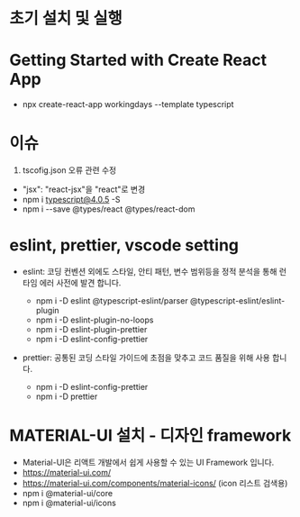 # 초기 설치 및 실행

# Getting Started with Create React App

- npx create-react-app workingdays --template typescript

# 이슈

1. tscofig.json 오류 관련 수정

- "jsx": "react-jsx"을 "react"로 변경
- npm i typescript@4.0.5 -S
- npm i --save @types/react @types/react-dom

# eslint, prettier, vscode setting

- eslint: 코딩 컨벤션 외에도 스타일, 안티 패턴, 변수 범위등을 정적 분석을 통해 런타임 에러 사전에 발견 합니다.

  - npm i -D eslint @typescript-eslint/parser @typescript-eslint/eslint-plugin
  - npm i -D eslint-plugin-no-loops
  - npm i -D eslint-plugin-prettier
  - npm i -D eslint-config-prettier

- prettier: 공통된 코딩 스타일 가이드에 초점을 맞추고 코드 품질을 위해 사용 합니다.
  - npm i -D eslint-config-prettier
  - npm i -D prettier

# MATERIAL-UI 설치 - 디자인 framework
  - Material-UI은 리액트 개발에서 쉽게 사용할 수 있는 UI Framework 입니다.
  - https://material-ui.com/
  - https://material-ui.com/components/material-icons/ (icon 리스트 검색용)
  - npm i @material-ui/core
  - npm i @material-ui/icons
